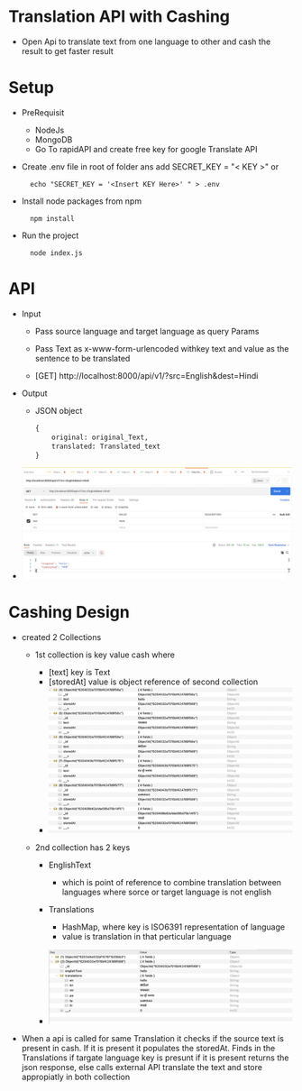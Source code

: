 # Translation API with Cashing
- Open Api to translate text from one language to other and cash the result to get faster result
# Setup

- PreRequisit
    - NodeJs
    - MongoDB
    - Go To rapidAPI and create free key for google Translate API


- Create .env file in root of folder ans add SECRET_KEY = "< KEY >"
 or

        echo "SECRET_KEY = '<Insert KEY Here>' " > .env

- Install node packages from npm

        npm install

- Run the project

        node index.js
        

# API

- Input
    - Pass source language and target language as query Params

    - Pass Text as x-www-form-urlencoded withkey text and value as the sentence to be translated

    - [GET] http://localhost:8000/api/v1/?src=English&dest=Hindi

- Output
    - JSON object 
        ```
        {
            original: original_Text,
            translated: Translated_text
        }
        ```
- ![img](./assets/1.png)

# Cashing Design

- created 2 Collections
    - 1st collection is key value cash where
        - [text] key is Text
        - [storedAt] value is object reference of second collection
        - ![img2](./assets/2.png)

    - 2nd collection has 2 keys
        - EnglishText
            - which is point of reference to combine translation between languages where sorce or target language is not english

        - Translations
            - HashMap, where key is ISO6391 representation of language
            - value is translation in that perticular language

        - ![img3](./assets/3.png)
- When a api is called for same Translation it checks if the source text is present in cash. If it is present it populates the storedAt. Finds in the Translations if targate language key is presunt if it is present returns the json response, else calls external API translate the text and store appropiatly in both collection



